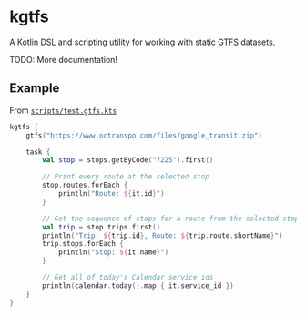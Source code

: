 # kgtfs

A Kotlin DSL and scripting utility for working with static [GTFS](https://developers.google.com/transit/gtfs) datasets.

TODO: More documentation!

## Example

From [`scripts/test.gtfs.kts`](scripts/test.gtfs.kts)

```kotlin
kgtfs {
    gtfs("https://www.octranspo.com/files/google_transit.zip")

    task {
        val stop = stops.getByCode("7225").first()

        // Print every route at the selected stop
        stop.routes.forEach {
            println("Route: ${it.id}")
        }

        // Get the sequence of stops for a route from the selected stop
        val trip = stop.trips.first()
        println("Trip: ${trip.id}, Route: ${trip.route.shortName}")
        trip.stops.forEach {
            println("Stop: ${it.name}")
        }

        // Get all of today's Calendar service ids
        println(calendar.today().map { it.service_id })
    }
}
```